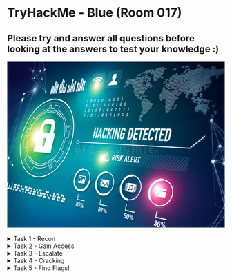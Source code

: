 #  TryHackMe - Blue (Room 017)

## Please try and answer all questions before looking at the answers to test your knowledge :)

![](/Blue/images/msf4.jpg)

<details><summary>Task 1 - Recon</summary>
<p>
	
## Task 1.1

### Scan the machine

A: Use nmap with your favourite arguments and parameters. For me personally, I like using `nmap -A -T4 -p- <IP> -oA nmap`

![](/Blue/images/nmap.png)

## Task 1.2

### How many ports are open with a port number under 1000?

A: Looking at our nmap scan results, we can see that there are 3 ports under 1000 that are classified as open

![](/Blue/images/3ports.png)

## Task 1.3

### What is this machine vulnerable to?

A: Given the phrasing of the queston, we can assume this machine is vulnerable to a specific exploit. There are scripts available in nmap that scan for certain vulnerabilities - we can invoke and use them via the `--script vuln` parameter on nmap

![](/Blue/images/scrip.png)

</p>
</details>

<details><summary>Task 2 - Gain Access</summary>
<p>
	
## Task 2.1

### Start Metasploit

A: Simply done by typing `msfconsole` into the CLI

![](/Blue/images/msf.png)

## Task 2.2

### Find the exploitation code we will run against the machine and find the full path of the code

A: Using the `search` function inside msfconsole, we can search for either ms17-010 or eternalblue and it will show a list of results

![](/Blue/images/ms17.png)

## Task 2.3

### Show options and set the one required value - what is the name of this value?

A: In the options sub-section, there is a parameter called RHOSTS (Remote Hosts) which is our target IP. In the required field, we can see it is required

![](/Blue/images/rhosts.png)

## Task 2.4

### Run the exploit

A: Simply run the exploit via the `run` or `exploit` command

![](/Blue/images/run.png)

## Task 2.5

### Confirm the exploit ran correctly and background the shell via CTRL+Z

</p>
</details>

<details><summary>Task 3 - Escalate</summary>
<p>
	
## Task 3.1

### Research online how to convert a shell to a meterpreter shell in Metasploit and find the name of the post module 

A: Doing a bit of [googling](https://www.hackingarticles.in/command-shell-to-meterpreter/), we find a module called post/multi/manage/shell_to_meterpreter

![](/Blue/images/meter.png)

## Task 3.2

### Select this and show the options - what option are we required to change?

A: Looking through the options and the required field, we see there is a filed that says yes - this field is SESSION

![](/Blue/images/session.png)

## Task 3.3

### Set the required option

A: If we type `sessions` into msfconsole, we will see our current sessions. Our current session is labelled as session 1 so we set the SESSION to 1

![](/Blue/images/1.png)

## Task 3.4

### Run the module - if it does not work, try completing the previous exploit again

![](/Blue/images/complete.png)

## Task 3.5

### Once the meterpreter shell conversion completes, select that session for use

A: To select the session we just created, simply type `sessions 2` with 2 being the number of our meterpreter session

![](/Blue/images/2.png)

## Task 3.6

### Verify we have escalated to NT AUTHORITY\SYSTEM - run `getsystem` to confirm this

A: Typing `getsystem` in our meterpreter shell indicates we got system and typing `getuid` confirms we are the SYSTEM user

![](/Blue/images/system.png)

## Task 3.7

### List all processes running via `ps` command and find a process towards the bottom of the list running as SYSTEM and note the process ID

![](/Blue/images/ps.png)

A: You can follow this guidance yourself and pick one. Personally, I like to pick the service called `winlogon.exe` as it is consistently stable and is almost always present on a Windows system

To migrate to a process name rather than ID, use the `-N` parameter instead

![](/Blue/images/winlog.png)

</p>
</details>

<details><summary>Task 4 - Cracking</summary>
<p>
	
## Task 4.1

### Within our elevate meterpreter shell, run the `hashdump` command and find the non-default username - this dumps all passwords on the machine as long as we have the privileges

A: Running the command, we see all the password hashes. The non-default username is Jon

![](/Blue/images/jon.png)

## Task 4.2

### Copy the password hash to a file and research how to crack it - what is the password?

A: First of all, I extracted the hash into a file on my Windows 10 machine since I have a powerful GPU. Then, I ran the following command on hashcat - `hashcat64.exe -m 1000 -a 0 hashes.txt rockyou.txt` where hashes.txt is my extracted hashes and rockyou.txt is the wordlist

Once it is cracked, you can check the hashcat.potfile to see the cracked password

![](/Blue/images/cracked.png)

</p>
</details>

<details><summary>Task 5 - Find Flags!</summary>
<p>
	
## Flag 1

A: Flag1 is simply located in the base C: drive folder - simply navigate to it and use the `type` command to print the contents of it

![](/Blue/images/flag1.png)

## Flag 2

A: Flag2 hint tells us that Windows does not really like the location of the flag and can occassionally delete it and that it may be necessary to terminate/restart the machine and rerun the exploit to find it. 

The hint tells us that "I wish I wrote down where I kept my password. Luckily it's still stored here on Windows" - this hints at the SAM file configuration which is similiar to passwd on Linux

![](/Blue/images/flag2.png)

## Flag 3

A: Flag3 hint tells us that we need to have elevated privileges to access the flag. This hints at the file being somewhere only an administrator can access. One of the most valuable places to look is the desktop

Earlier, we located a user called Jon - let's see if we can access his desktop and see what files are there

![](/Blue/images/desk.png)

Hmmm.. it's not there. Another valuable place is in the Documents folder instead

![](/Blue/images/flag4.png)

Perfect. Always check common folders where people would store valuable documents like Documents, Desktop, etc....

</p>
</details>
